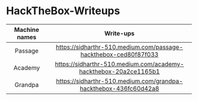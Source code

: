 # HackTheBox-Writeups

| Machine names | Write-ups 														                          | 
| :---: 		| :---: 														                                	| 
| Passage	|  https://sidharthr-510.medium.com/passage-hackthebox-ced80f87f033	    |
| Academy |  https://sidharthr-510.medium.com/academy-hackthebox-20a2ce1165b1     |
| Grandpa |  https://sidharthr-510.medium.com/grandpa-hackthebox-436fc60d42a8     |
